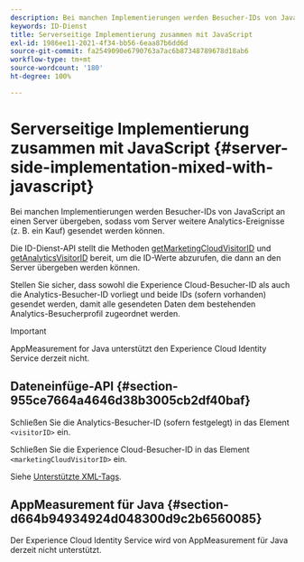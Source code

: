 ```yaml
---
description: Bei manchen Implementierungen werden Besucher-IDs von JavaScript an einen Server übergeben, sodass vom Server weitere Analytics-Ereignisse (z. B. ein Kauf) gesendet werden können.
keywords: ID-Dienst
title: Serverseitige Implementierung zusammen mit JavaScript
exl-id: 1986ee11-2021-4f34-bb56-6eaa87b6dd6d
source-git-commit: fa2549090e6790763a7ac6b87348789678d18ab6
workflow-type: tm+mt
source-wordcount: '180'
ht-degree: 100%

---
```


# Serverseitige Implementierung zusammen mit JavaScript {#server-side-implementation-mixed-with-javascript}

Bei manchen Implementierungen werden Besucher-IDs von JavaScript an einen Server übergeben, sodass vom Server weitere Analytics-Ereignisse (z. B. ein Kauf) gesendet werden können.

Die ID-Dienst-API stellt die Methoden [getMarketingCloudVisitorID](../../library/get-set/getmcvid.md) und [getAnalyticsVisitorID](../../library/get-set/getanalyticsvisitorid.md) bereit, um die ID-Werte abzurufen, die dann an den Server übergeben werden können.

Stellen Sie sicher, dass sowohl die Experience Cloud-Besucher-ID als auch die Analytics-Besucher-ID vorliegt und beide IDs (sofern vorhanden) gesendet werden, damit alle gesendeten Daten dem bestehenden Analytics-Besucherprofil zugeordnet werden.

>[!IMPORTANT]
>
>AppMeasurement for Java unterstützt den Experience Cloud Identity Service derzeit nicht.

## Dateneinfüge-API {#section-955ce7664a4646d38b3005cb2df40baf}

Schließen Sie die Analytics-Besucher-ID (sofern festgelegt) in das Element `<visitorID>` ein.

Schließen Sie die Experience Cloud-Besucher-ID in das Element `<marketingCloudVisitorID>` ein.

Siehe [Unterstützte XML-Tags](https://developer.adobe.com/).

## AppMeasurement für Java {#section-d664b94934924d048300d9c2b6560085}

Der Experience Cloud Identity Service wird von AppMeasurement für Java derzeit nicht unterstützt.
